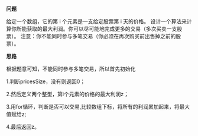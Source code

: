 **问题**

给定一个数组，它的第 i 个元素是一支给定股票第 i 天的价格。
设计一个算法来计算你所能获取的最大利润。你可以尽可能地完成更多的交易（多次买卖一支股票）。
注意：你不能同时参与多笔交易（你必须在再次购买前出售掉之前的股票）。

**思路**

根据题意可知，不能同时参与多笔交易，所以首先初始化

1.判断pricesSize，没有则返回0；
 
2.然后定义两个整型，第i个元素的价格的最大利润z；

3.用for循环，判断是否可以交易,比较数组下标，将所有的利润累加起来，将最大值赋给z;

4.最后返回z。








